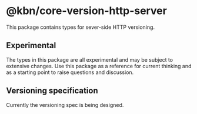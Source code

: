 # @kbn/core-version-http-server

This package contains types for sever-side HTTP versioning.

## Experimental

The types in this package are all experimental and may be subject to extensive changes.
Use this package as a reference for current thinking and as a starting point to
raise questions and discussion.

## Versioning specification

Currently the versioning spec is being designed.